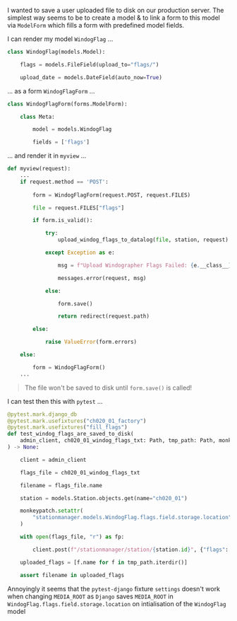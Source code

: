 I wanted to save a user uploaded file to disk on our production server.  The simplest way seems to be to create a model & to link a form to this model via `ModelForm` which fills a form with predefined model fields. 

I can render my model `WindogFlag` ...

```python
class WindogFlag(models.Model):

    flags = models.FileField(upload_to="flags/")

    upload_date = models.DateField(auto_now=True)
```

... as a form `WindogFlagForm` ...

```python
class WindogFlagForm(forms.ModelForm):

    class Meta:

        model = models.WindogFlag

        fields = ['flags']
```

... and render it in `myview` ...

```python
def myview(request):
	...
	if request.method == 'POST':
		
		form = WindogFlagForm(request.POST, request.FILES)

        file = request.FILES["flags"]

        if form.is_valid():

            try:
                upload_windog_flags_to_datalog(file, station, request)

            except Exception as e:

                msg = f"Upload Windographer Flags Failed: {e.__class__} {e}"

                messages.error(request, msg)

            else:

                form.save()

                return redirect(request.path)

        else:

            raise ValueError(form.errors)

    else:

        form = WindogFlagForm()
    ...
```

> The file won't be saved to disk until `form.save()` is called!

I can test then this with `pytest` ...

```python
@pytest.mark.django_db
@pytest.mark.usefixtures("ch020_01_factory")
@pytest.mark.usefixtures("fill_flags")
def test_windog_flags_are_saved_to_disk(
    admin_client, ch020_01_windog_flags_txt: Path, tmp_path: Path, monkeypatch
) -> None:

    client = admin_client

    flags_file = ch020_01_windog_flags_txt

    filename = flags_file.name

    station = models.Station.objects.get(name="ch020_01")

	monkeypatch.setattr(
        "stationmanager.models.WindogFlag.flags.field.storage.location", tmp_path
    )

    with open(flags_file, "r") as fp:

        client.post(f"/stationmanager/station/{station.id}", {"flags": fp})

    uploaded_flags = [f.name for f in tmp_path.iterdir()]

    assert filename in uploaded_flags
```

Annoyingly it seems that the `pytest-django` fixture `settings` doesn't work when changing `MEDIA_ROOT` as `Django` saves `MEDIA_ROOT` in `WindogFlag.flags.field.storage.location` on intialisation of the `WindogFlag` model